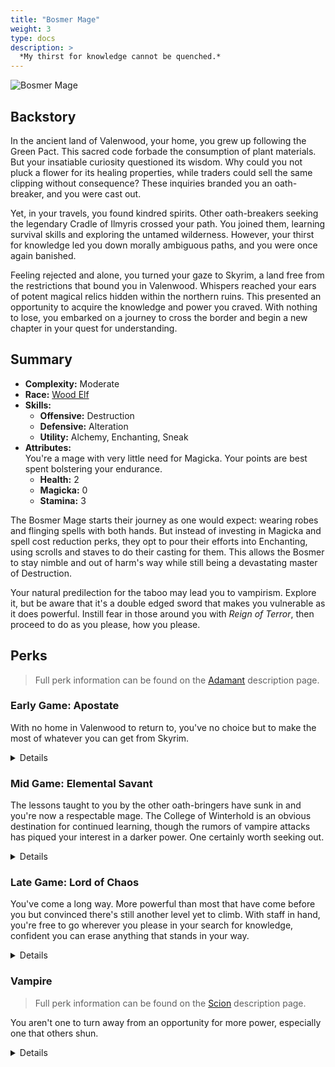 ```yaml
---
title: "Bosmer Mage"
weight: 3
type: docs
description: >
  *My thirst for knowledge cannot be quenched.*
---
```


![Bosmer Mage](/Pictures/sss/builds/bosmer-mage.png)

## Backstory

In the ancient land of Valenwood, your home, you grew up following the Green Pact. This sacred code forbade the consumption of plant materials. But your insatiable curiosity questioned its wisdom. Why could you not pluck a flower for its healing properties, while traders could sell the same clipping without consequence? These inquiries branded you an oath-breaker, and you were cast out.

Yet, in your travels, you found kindred spirits. Other oath-breakers seeking the legendary Cradle of Ilmyris crossed your path. You joined them, learning survival skills and exploring the untamed wilderness. However, your thirst for knowledge led you down morally ambiguous paths, and you were once again banished.

Feeling rejected and alone, you turned your gaze to Skyrim, a land free from the restrictions that bound you in Valenwood. Whispers reached your ears of potent magical relics hidden within the northern ruins. This presented an opportunity to acquire the knowledge and power you craved. With nothing to lose, you embarked on a journey to cross the border and begin a new chapter in your quest for understanding.

## Summary

* **Complexity:** Moderate
* **Race:** [Wood Elf](## "Major Skill: Archery 
	Minor Skills: Hand to Hand, Light Armor, One-handed, Security, Sneak
	Green Pact: Your Movement Speed is increased by 10%, and you take 50% less damage from falling. You deal 25% extra damage with sneak attacks and spells.")
* **Skills:**
  * **Offensive:** Destruction  
  * **Defensive:** Alteration
  * **Utility:** Alchemy, Enchanting, Sneak
* **Attributes:**  
You're a mage with very little need for Magicka. Your points are best spent bolstering your endurance.
  * **Health:** 2
  * **Magicka:** 0
  * **Stamina:** 3

The Bosmer Mage starts their journey as one would expect: wearing robes and flinging spells with both hands. But instead of investing in Magicka and spell cost reduction perks, they opt to pour their efforts into Enchanting, using scrolls and staves to do their casting for them. This allows the Bosmer to stay nimble and out of harm's way while still being a devastating master of Destruction.

Your natural predilection for the taboo may lead you to vampirism. Explore it, but be aware that it's a double edged sword that makes you vulnerable as it does powerful. Instill fear in those around you with *Reign of Terror*, then proceed to do as you please, how you please.

## Perks

> Full perk information can be found on the [Adamant](https://www.nexusmods.com/skyrimspecialedition/mods/30191) description page.

### Early Game: Apostate

With no home in Valenwood to return to, you've no choice but to make the most of whatever you can get from Skyrim.

<details>

#### Alchemy

*The Green Pact has no sway here, not that you ever cared for it. Consume nature all you'd like.*

* **Herbalist 1 (10):** Potions and poisons you make are 25% stronger. 
* **Experimenter (20):** Eating an ingredient reveals all of its effects.
* **Concentration 1 (30):** Potions last 50% longer.
 
#### Alteration

*Magic will be your only defense and unfortunately you can spare little towards that end right now.*

* **Philosopher (10):** Alteration spells cost 25% less Magicka.
 
#### Destruction

*The school of destruction is your weapon of choice. Make sure you're adept in all of its applications.*

* **Elementalist 1 (10):** Destruction spells cost 25% less Magicka. 
* **Augmented Flames 1 (30):** Fire spells deal 25% more damage.
* **Augmented Frost 1 (30):** Frost spells deal 25% more damage.
* **Augmented Shock 1 (30):** Shock spells deal 25% more damage.
 
#### Enchanting

*Practice where you're able to. You'll have proper enchanting supplies soon enough.*

* **Artificer 1 (10):** New enchantments are 25% stronger.
 
#### Sneak

*Striking from the shadows will get you the most from your spells.*

* **Agent 1 (10):** You are 25% harder to detect while sneaking.
* **Silent Casting (20):** Your spells are silent to others.

</details>

### Mid Game: Elemental Savant

The lessons taught to you by the other oath-bringers have sunk in and you're now a respectable mage. The College of Winterhold is an obvious destination for continued learning, though the rumors of vampire attacks has piqued your interest in a darker power. One certainly worth seeking out.

<details>

#### Alchemy

*Your potions are your secret weapon. Experiment and find the most advantageous brews.*

* **Green Thumb 1 (40):** You gather one extra ingredient from plants.  
* **Herbalist 2 (50):** Potions and poisons you make are 50% stronger. 
* **Potency 1 (60):** Potions you mix are 25% stronger.
* **Concentration 2 (70):** Potions last 100% longer.
 
#### Alteration

*You'll need to use your Magicka to cast armor spells until you've amassed scrolls for the job.*

* **Mage Robes 1 (20):** You have 50% extra Magicka Regeneration while wearing robes.
* **Balance 1 (30):** Alteration spells last 50% longer.
* **Mage Armor 1 (30):** Armor spells are 50% stronger while wearing robes.
* **Stability (40):** You resist 50% of incoming stagger while under the effects of an armor spell.
 
#### Destruction

*You can consider yourself adept with all three elements but your ambition will demand even more mastery.*

* **Firebrand 1 (60):** Fire spells brand enemies for 10 seconds. Branded targets take 25% extra damage from fire spells.
* **North Wind 1 (60):** When you have a frost spell equipped, you reduce the Frost Resistance of all nearby enemies by up to 50%.
* **Unstable Current 1 (60):** Shock spells have a 25% chance to deal double damage.
* **Augmented Flames 2 (70):** Fire spells deal 50% more damage.	
* **Augmented Frost 2 (70):** Frost spells deal 50% more damage.
* **Augmented Shock 2 (70):** Shock spells deal 50% more damage.

#### Enchanting

*With this you should be able to switch to enchanted spellcasting, giving your Magicka a well deserved break.*

* **Seeker 1 (20):** Scrolls last three times as long.
* **Jewelry Enchanter (30):** New enchantments on jewelry are 25% stronger.
* **Conduit (40):** Staff enchantments consume 50% less charge.
* **Armor Enchanter (40):** New enchantments on armor are 25% stronger.
* **Artificer 2 (50):** New enchantments are 50% stronger.
 
#### Sneak

*Play further into your innate Bosmeri agility and slip through the shadows with ease.*

* **Trespasser (30):** You no longer trigger traps, and you can execute a silent roll while sneaking.
* **Shadow Casting 1 (40):** Damage-dealing spells are 50% stronger while sneaking and undetected.
* **Agent 2 (50):** You are 50% harder to detect while sneaking.

</details>

### Late Game: Lord of Chaos

You've come a long way. More powerful than most that have come before you but convinced there's still another level yet to climb. With staff in hand, you're free to go wherever you please in your search for knowledge, confident you can erase anything that stands in your way.

<details>

#### Alchemy

*Potion perfection. You create the best concoctions with tremendous efficiency.*

* **Potency 2 (90):** Potions you mix are 50% stronger.
* **Chemist (100):** Create twice as many potions and poisons from the same number of ingredients.

#### Alteration

*With simple robes and Alteration scrolls you'll be able to provide yourself with a solid defense.*

* **Balance 2 (60):** Alteration spells last 100% longer.
* **Spell Shield (70):** You have 25% Magic Resistance while under the effect of an armor spell.
* **Mage Armor 2 (70):** Armor spells are 100% stronger while wearing robes.
* **Meditation (80):** Spells and enchantments cost 10% less while wearing robes.
* **Spell Sip (90):** You have a 25% chance to absorb the Magicka from incoming spells while under the effect of an armor spell.
 
#### Destruction

*Your Destruction spells will eliminate all that stand before you.*

* **Combustion (80):** Fire spells ignite enemies, dealing extra damage over 10 seconds.
* **Permafrost (80):** Frost spells reduce enemy attack damage by 25% for 10 seconds. 
* **Static Field (80):** Shock spells prevent their targets from regenerating Magicka for 10 seconds. 
* **Firebrand 2 (90):** Fire spells brand enemies for 10 seconds. Branded targets take 50% extra damage from fire spells.
* **Unstable Current 2 (90):** Shock spells have a 50% chance to deal double damage.
* **Wildfire (100):** Fire spells have a chance to incinerate targets when they fall below half Health.
* **Deep Freeze (100):** Frost spells have a chance to freeze targets who fall below half Health.
* **Power Surge (100):** Shock spells have a chance to overload targets who fall below half Health.
 
#### Enchanting

*Your enchanted equipment is unrivaled, whether it be scroll, staff, jewelry, or clothing.*

* **Corpus Enchanter (60):** Health, Magicka, and Stamina enchantments are 25% stronger.
* **Channeler (70):** Staves now regenerate some of their lost charge over time.
* **Seeker 2 (70):** Scrolls last five times as long.
* **Insightful Enchanter (80):** Skill enchantments are 25% stronger.
* **Twin Secrets (100):** You can place two enchantments on a single item.
 
#### Sneak

*Hit even harder from the shadows and slip away more gracefully when they come looking for the source.*

* **Infiltrator (60):** You move 25% faster while sneaking. 
* **Shadow Casting 2 (70):** Damage-dealing spells are 100% stronger while sneaking and undetected.

</details>

### Vampire

> Full perk information can be found on the [Scion](https://www.nexusmods.com/skyrimspecialedition/mods/41639) description page.

You aren't one to turn away from an opportunity for more power, especially one that others shun.

<details>

#### Vampire Bloodline

* **Wood Elf:** Your potions last 50% longer, and your poisons last for 50% more hits.

This greatly helps you in your goal of getting every drop of benefit from alchemical reagents, and works all the time.

<details>

Ultimately you'll snatch all the power you can here, but your initial focus depends on your priorities and playstyle.

#### Vampire Perks: Blood Mage

*Ignore your transformation and bolster your ability to sustain Health off of others.*

* **Nightwalker 1:** You deal 25% extra damage as a Vampire Lord.
* **Ancient Thirst 1:** Spells that absorb Health are 25% stronger.
* **False Life 1:** Spells that absorb Health work on the undead. 
* **False Life 2:** Spells that absorb Health work on the undead, Daedra, and automatons. 
* **Ancient Thirst 2:** Spells that absorb Health are 50% stronger.
* **Dread Harvest 2:** Spells that absorb Health are 100% stronger against targets who fall below half Health.

#### Vampire Perks: Chaos Mage

*Gain access to special Destruction spells and the extra Magicka resources to utilize them as a Vampire Lord.*

* **Nightwalker 1:** You deal 25% extra damage as a Vampire Lord.
* **Underworld Lineage 1:** As a Vampire Lord, you can cast the spells Frozen Wind and Lightning Flood.
* **Nightwalker 2:** You deal 50% extra damage as a Vampire Lord.
* **Unearthly Will:** As a Vampire Lord, your Health and Magicka are increased by 100.
* **Potent Blood:** As a Vampire Lord, your Magicka Regeneration is increased by 100%.
* **Power of the Grave:** As a Vampire Lord, your spells cost 25% less Magicka.

</details>


## Standing Stones

> Full standing stone information can be found on the [Mundus](https://www.nexusmods.com/skyrimspecialedition/mods/33411) description page.

<details>

<img align="right" width="100" src="/Pictures/sss/builds/the-mage.webp">

#### The Mage (Guardian)

***Path of Wisdom:*** *Your Magicka is increased by 50, and your spells and enchantments cost 10% less.*

You won't have much to your name starting out so you'll have to do things the old fashioned way. This will give you enough Magicka to get going without having to invest in it.

<img align="right" width="100" src="/Pictures/sss/builds/the-atronach.webp">

#### The Atronach

***Sorcerer’s Oath:*** *Your Magicka is increased by 100, and you have a 25% chance to absorb the Magicka from incoming spells. However, you cannot regenerate Magicka in combat.*

Another 100 Magicka won't mean too much to you but 25% Spell Absorption is a fantastic defensive boon. When stacked with high Magic Resistance and *Spell Sip*, enemy casters will be nothing more than flies.

<img align="right" width="100" src="/Pictures/sss/builds/the-serpent.webp">

#### The Serpent

***Serpent’s Kiss:*** *Your Poison Resistance is increased by 50%, your potions last 50% longer, and your poisons last for 50% more hits.*

Extra Poison Resistance isn't nothing but it's not what you're here for. A 50% duration boost on your already potent potions will save you plenty of vials in the long run.

</details>

## Faith

> Full religion information can be found on the [Pilgrim](https://www.nexusmods.com/skyrimspecialedition/mods/54099) description page.

The Bosmer are Y'ffre's people but you've long since turned your back on him and his Pact. It was the call of **Herma-Mora** that put you on your current quest for forbidden knowledge, and the promises of **Clavicus Vile** that keep you walking it. As your mind opened to new possibilities, you even found appreciation for the ambition of **Mehrunes Dagon**. All three promise rewards but you're not fool enough to worship any of them to the degree they ask of you.

<details>

#### Clavicus Vile

*Buying and selling prices are 10% better.*

Clavicus Vile sings promises of wealth and status and can help you navigate the markets of Skyrim better than what your upbringing prepared you for. If you're on the hunt to purchase powerful staves, let this Daedric Prince help with the negotiations. 

#### Hermaeus Mora

*You have a 5% chance to absorb the Magicka from incoming spells.*

Herma-Mora gives little for your half-hearted devotion but the Spell Absorption can add up nicely with other sources. If you're looking to manipulate your luck on the battlefield, you'll need the Lord of Fate and Knowledge on your side.

#### Mehrunes Dagon

*Destruction spells cost 10% less.*

The Sovereign of Destruction sees promise in you, an ambitious destruction mage who's open to revolution. For that, he's willing to make your spells just a little bit easier to cast. This benefit extends to your staves as well.

</details>

## Spellbook

> Full magic information can be found on the [Mysticism](https://www.nexusmods.com/skyrimspecialedition/mods/27839) description page.

<details>

<img align="right" width="100" height="100" src="/Pictures/sss/builds/skill-alteration.webp">

### Alteration

Enchanted staves have limited support for this school of magic but scrolls are around to save the day. You'll want to carry a handful of useful buffs in scroll form as their durations will be supercharged by your perks. In the early game, use your Magicka to cast Novice and Apprentice level spells.

* **Scroll of Oakflesh (Novice+):** *Your Armor Rating is increased by 40 for 120 seconds.*  
  Armor spell staves aren't available so you'll need to rely on scrolls for your protection needs. With all of your perks these should last quite a long time and are definitely worth the trouble.

* **Scroll of Feather (Apprentice+):** *Your Carry Weight is increased by 50 for 120 seconds.*  
  Keep a few of these handy just in case you find yourself overburdened on the road. The stamina drain from carrying too much is simply not something you can tolerate.

* **Scroll of Weight of the World (Master):** *Reduces enemy Movement Speed and Attack Speed in a large area by 50% for 60 seconds.* 
  With an unfurling of this scroll you can bring a room of enemies to a crawl, and that's before your frost magic has had its way with them. It's one worth carrying around in your back pocket, so to speak.
  

<img align="right" width="100" height="100" src="/Pictures/sss/builds/skill-destruction.webp">

### Destruction

As an elementalist you have the option of choosing fire, frost, or shock magic in any situation. You'll also have Vampiric options should you want to drain Health from your victims instead. Instead of listing 3 recommended spells, here are three go-to spell types:

* **Missile (Apprentice+):** *Firebolt / Ice Spike / Lightning Bolt*  
  These are single target bursts of respectable damage at range. You'll be using these often to pick off targets from afar while undetected. Carry one staff of every element for these as it's your bread and butter.

* **Area Missile (Adept+):** *Fireball / Ice Storm / Chain Lightning*
  The area spells behave a little differently from each other but they're useful for clearing out a mob should you be fortunate enough to find one clumped together. *Fireball* is a solid go-to in this category as successive casts will benefit from *Firebrand*.

* **Wall (Expert):** *Wall of Flames / Wall of Frost / Wall of Storms*  
  A late addition to your toolkit but a good one. *Wall of Frost* is especially useful as it will also slow anyone who walks through the wall approaching you, giving you an opportunity to widen the distance. 

</details>

## Dragon Shouts

> Full dragon shout information can be found on the [Stormcrown](https://www.nexusmods.com/skyrimspecialedition/mods/90659) description page.

<details>

#### Animal Ally
*Cooldown: 60/90/120 seconds*  

* **Raan:** *Summons a wolf for 60 seconds.*
* **Mir:** *Summons a sabre cat for 60 seconds.*
* **Tah:** *Summons a bear for 60 seconds.*
* **Meditation:** *Your Animal Ally's Armor Rating is increased by 150, and their Magic Resistance is increased by 25%.*

 A facsimile of the vanilla *Command Animal* power Bosmer had that's useful for keeping some distance between you and your enemies in a fight.

#### Dismay
*Cooldown: 60/90/120 seconds*

* **Faas:** *Living targets up to level 20 flee combat for 30 seconds.*
* **Ru:** *Living targets up to level 30 flee combat for 30 seconds.*
* **Maar:** *Living targets up to level 40 flee combat for 30 seconds.*
* **Meditation:** *Dismay works on the undead, Daedra, and Dwarven automatons.*
  
Sometimes raining down chaos alone doesn't instill the panic you were hoping for. Use this to encourage your victims into the right mindset.

#### Soul Tear<sup>DG</sup>
*Cooldown: 120/150/180 seconds*

* **Rii:** *Deals 5 Magic damage per second for 10 seconds.*
* **Vaaz:** *Deals 7.5 Magic damage per second for 10 seconds. If the target dies, fills a soul gem.*
* **Zol:** *Deals 10 Magic damage per second for 10 seconds. If the target dies, fills a soul gem and reanimates their corpse.*
* **Meditation:** *Soul Tear deals extra damage over 10 seconds.*

This fills a void left by your perk selection. Damage combined with a Soul Trap effect allows you to fill your gems without swapping staves. With the final word you can turn your victims into allies which is also thematic for a vampire.

</details>

## Enchantments

> Full enchanting information can be found on the [Thaumaturgy](https://www.nexusmods.com/skyrimspecialedition/mods/57138) description page.

<details>

#### Weapon

* **None:** *This build does not use physical weaponry.*

#### Head

* **Fortify Potion Duration:** *Your potions last 50% longer.*
* **Fortify Stamina Regeneration:** *Your Stamina Regeneration is increased by 50%.*
* **Fortify Destruction Cost:** *Your Destruction spells cost 25% less.*

You can make your potions last even longer with this slot, which is always beneficial. Stamina Regeneration is vital for sneaking around at length. Cheaper spells are more useful to a mage who uses their own Magicka, but if you're finding that your staves are running out of juice too quickly you should consider the third option here.

#### Chest

* **Resist Magic:** *Your Magic Resistance is increased by 25%.*
* **Fortify Destruction Cost:** *Your Destruction spells cost 25% less.*
* **Fortify Shout Duration:** *Your Shouts last 50% longer.*

If you aren't at 75% Magic Resistance this is a great slot for getting caught up. Otherwise you can make your damage staves last even longer or give a rare boost to your shouts (as the three recommended would all benefit).

#### Gloves

* **Fortify Sneak Attacks:** *You deal 25% more damage with sneak attacks and spells.*
* **Fortify Potion Duration:** *Your potions last 50% longer.*
* **Resist [Element]:** *Your [Element] Resistance is increased by 50%.*

Sneak Spell Attacks make up the bulk of your damage when things go well so make sure to boost it here while you can. More Potion Duration is also great too. If you don't have access to those you can round off your elemental Resistance.

#### Boots

* **Fortify Sneak:** *You are 25% better at sneaking.*
* **Muffle:** *You make 50% less noise while moving.*
* **Fortify Carry Weight:** *Your Carry Weight is increased by 50.*

Sneaking is something you do often so it's only natural for your footwear choices to revolve around it. The sneakier you are, the more havok you can wreak without anyone counterattacking. It's a win/win. Carry Weight is another decent option as it allows you to carry more staves and scrolls into the field.

#### Necklace

* **Fortify Destruction Power:** *Your Destruction spells are 25% stronger.*
* **Resist Magic:** *Your Magic Resistance is increased by 25%.*
* **Fortify Alteration Duration:** *Your Alteration spells last 50% longer.*

Necklace has plenty for you to enjoy. As mostly all of your damage is from Destruction magic, boosting that is your #1 priority. After that you have the luxury to experiment with other choices, though Alteration Duration will make your scrolls last even longer.

#### Ring

* **Fortify Destruction Power:** *Your Destruction spells are 25% stronger.*
* **Fortify Sneak Attacks:** *You deal 25% more damage with sneak attacks and spells.*
* **Fortify Sneak:** *You are 25% better at sneaking.*

This slot is even more competitive than the necklace. Again, a boost to your bread and butter can not be ignored, but there's another damage boost to be had. If you can't take advantage of those two, remaining hidden is a high priority.

</details>